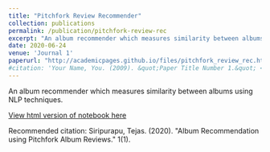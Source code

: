 ```yaml
---
title: "Pitchfork Review Recommender"
collection: publications
permalink: /publication/pitchfork-review-rec
excerpt: "An album recommender which measures similarity between albums using NLP techniques."
date: 2020-06-24
venue: 'Journal 1'
paperurl: "http://academicpages.github.io/files/pitchfork_review_rec.html"
#citation: 'Your Name, You. (2009). &quot;Paper Title Number 1.&quot; <i>Journal 1</i>. 1(1).'
---
```

An album recommender which measures similarity between albums using NLP techniques.

[View html version of notebook here](http://academicpages.github.io/files/pitchfork_review_rec.html)

Recommended citation: Siripurapu, Tejas. (2020). "Album Recommendation using Pitchfork Album Reviews." 1(1).

